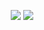 <p align="center">
  <img src="https://github-readme-stats.vercel.app/api/top-langs/?username=LolloDev5123&title_color=1f60ed&text_color=daf7dc&bg_color=131313"/>  
  <img src="https://github-readme-stats.vercel.app/api?username=LolloDev5123&&show_icons=true&title_color=1f60ed&icon_color=1f60edf&text_color=daf7dc&bg_color=131313"/> 
</p>
